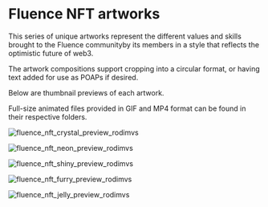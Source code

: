 # Fluence NFT artworks

This series of unique artworks represent the different values and skills brought to the Fluence communityby its members in a style that reflects the optimistic future of web3.  

The artwork compositions support cropping into a circular format, or having text added for use as POAPs if desired. 

Below are thumbnail previews of each artwork. 

Full-size animated files provided in GIF and MP4 format can be found in their respective folders.



![fluence_nft_crystal_preview_rodimvs](https://user-images.githubusercontent.com/24501107/157205738-d3c9742f-6828-447c-b2b2-6449c5c08b76.gif)

![fluence_nft_neon_preview_rodimvs](https://user-images.githubusercontent.com/24501107/157206081-6deadd66-3eb1-45ab-a583-0587404bbbd4.gif)

![fluence_nft_shiny_preview_rodimvs](https://user-images.githubusercontent.com/24501107/157205915-b58e77b5-f037-42d5-9e73-6cceb66d3c54.gif)

![fluence_nft_furry_preview_rodimvs](https://user-images.githubusercontent.com/24501107/157313738-01c2618c-faa9-4652-89ee-5d0a56413a41.gif)

![fluence_nft_jelly_preview_rodimvs](https://user-images.githubusercontent.com/24501107/157347926-2fe9b138-2785-4fe0-be0d-d875c275b41b.gif)
